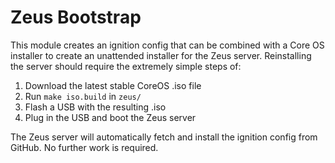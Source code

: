 # Zeus Bootstrap
This module creates an ignition config that can be combined with a Core OS installer to create an unattended installer for the Zeus server. Reinstalling the server should require the extremely simple steps of:

1. Download the latest stable CoreOS .iso file
2. Run `make iso.build` in `zeus/`
3. Flash a USB with the resulting .iso
4. Plug in the USB and boot the Zeus server

The Zeus server will automatically fetch and install the ignition config from GitHub. No further work is required.

